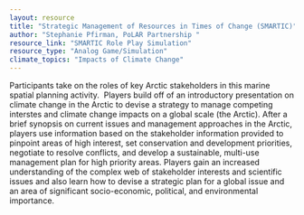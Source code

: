 ```yaml
---
layout: resource
title: "Strategic Management of Resources in Times of Change (SMARTIC)"
author: "Stephanie Pfirman, PoLAR Partnership "
resource_link: "SMARTIC Role Play Simulation"
resource_type: "Analog Game/Simulation"
climate_topics: "Impacts of Climate Change"
---
```


Participants take on the roles of key Arctic stakeholders in this marine spatial planning activity.  Players build off of an introductory presentation on climate change in the Arctic to devise a strategy to manage competing interstes and climate change impacts on a global scale (the Arctic). After a brief synopsis on current issues and management approaches in the Arctic, players use information based on the stakeholder information provided to pinpoint areas of high interest, set conservation and development priorities, negotiate to resolve conflicts, and develop a sustainable, multi-use management plan for high priority areas. Players gain an increased understanding of the complex web of stakeholder interests and scientific issues and also learn how to devise a strategic plan for a global issue and an area of significant socio-economic, political, and environmental importance.